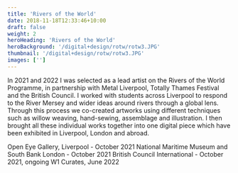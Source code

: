 ```yaml
---
title: 'Rivers of the World'
date: 2018-11-18T12:33:46+10:00
draft: false
weight: 2
heroHeading: 'Rivers of the World'
heroBackground: '/digital+design/rotw/rotw3.JPG'
thumbnail: '/digital+design/rotw/rotw3.JPG'
images: ['']
---
```


In 2021 and 2022 I was selected as a lead artist on the Rivers of the World Programme, in partnership with Metal Liverpool, Totally Thames Festival and the British Council. I worked with students across Liverpool to respond to the River Mersey and wider ideas around rivers through a global lens. Through this process we co-created artworks using different techniques such as willow weaving, hand-sewing, assemblage and illustration. I then brought all these individual works together into one digital piece which have been exhibited in Liverpool, London and abroad.

Open Eye Gallery, Liverpool - October 2021
National Maritime Museum and South Bank London - October 2021
British Council International - October 2021, ongoing
W1 Curates, June 2022

